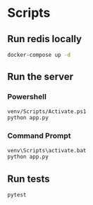 # Scripts

## Run redis locally

```sh
docker-compose up -d
```

## Run the server

### Powershell

```sh
venv/Scripts/Activate.ps1
python app.py
```

### Command Prompt

```sh
venv\Scripts\activate.bat
python app.py
```

## Run tests

```sh
pytest
```